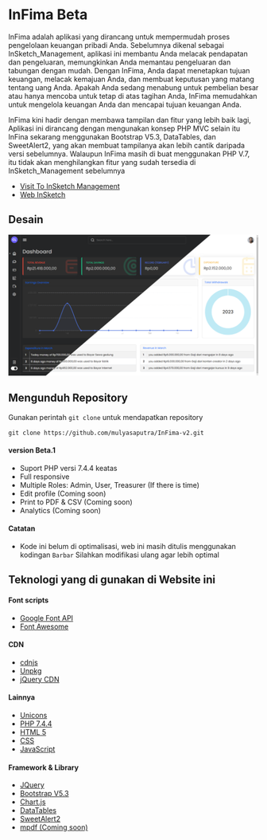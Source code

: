 # InFima Beta
InFima adalah aplikasi yang dirancang untuk mempermudah proses pengelolaan keuangan pribadi Anda. Sebelumnya dikenal sebagai InSketch_Management, aplikasi ini membantu Anda melacak pendapatan dan pengeluaran, memungkinkan Anda memantau pengeluaran dan tabungan dengan mudah. Dengan InFima, Anda dapat menetapkan tujuan keuangan, melacak kemajuan Anda, dan membuat keputusan yang matang tentang uang Anda. Apakah Anda sedang menabung untuk pembelian besar atau hanya mencoba untuk tetap di atas tagihan Anda, InFima memudahkan untuk mengelola keuangan Anda dan mencapai tujuan keuangan Anda.

InFima kini hadir dengan membawa tampilan dan fitur yang lebih baik lagi, Aplikasi ini dirancang dengan mengunakan konsep PHP MVC selain itu InFina sekarang menggunakan Bootstrap V5.3, DataTables, dan SweetAlert2, yang akan membuat tampilanya akan lebih cantik daripada versi sebelumnya. Walaupun InFima masih di buat menggunakan PHP V.7, itu tidak akan menghilangkan fitur yang sudah tersedia di InSketch_Management sebelumnya

- [Visit To InSketch Management](http://infima.rf.gd/)
- [Web InSketch](https://mulyasaputra.github.io/)

## Desain

![UI InSketch Management](https://raw.githubusercontent.com/mulyasaputra/InFima-v2/main/public/assets/ui.png)

## Mengunduh Repository

Gunakan perintah `git clone` untuk mendapatkan repository

```
git clone https://github.com/mulyasaputra/InFima-v2.git
```

#### version Beta.1

- Suport PHP versi 7.4.4 keatas
- Full responsive
- Multiple Roles: Admin, User, Treasurer (If there is time)
- Edit profile (Coming soon)
- Print to PDF & CSV (Coming soon)
- Analytics (Coming soon)


#### Catatan

- Kode ini belum di optimalisasi, web ini masih ditulis menggunakan kodingan `Barbar` Silahkan modifikasi ulang agar lebih optimal


## Teknologi yang di gunakan di Website ini

#### Font scripts

- [Google Font API](https://fonts.google.com/)
- [Font Awesome](https://fontawesome.com/)

#### CDN

- [cdnjs](https://cdnjs.com/)
- [Unpkg](https://unpkg.com/)
- [jQuery CDN](https://jquery.com/)

#### Lainnya
- [Unicons](https://iconscout.com/unicons)
- [PHP 7.4.4](https://www.php.net/releases/7_4_4.php)
- [HTML 5](https://www.w3.org/)
- [CSS](https://www.w3.org/)
- [JavaScript](https://www.javascript.com/)

#### Framework & Library
- [JQuery](https://jquery.com/)
- [Bootstrap V5.3](https://getbootstrap.com/)
- [Chart.js](https://www.chartjs.org/)
- [DataTables](https://datatables.net/)
- [SweetAlert2](https://sweetalert2.github.io/)
- [mpdf (Coming soon)](https://mpdf.github.io/)